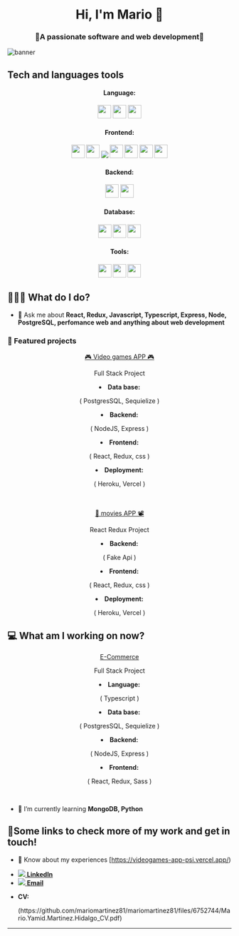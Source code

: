 <h1 align='center'> Hi, I'm Mario 👋 </h1>
<h3 align="center">🚀A passionate software and web development🚀</h3>

![banner](https://user-images.githubusercontent.com/77025067/123890397-c1e11f00-d91c-11eb-9a8a-1a6364079932.gif)

## Tech and languages tools
<h4 align='center'>Language:</h4>
<div align='center'>
<code><a href="https://www.javascript.com/" target="_blank"><img height="30" src="https://img.shields.io/badge/JavaScript-F7DF1E?style=for-the-badge&logo=javascript&logoColor=black"></a></code>
<code><a href="https://www.typescriptlang.org/" target="_blank"><img height="30" src="https://img.shields.io/badge/TypeScript-007ACC?style=for-the-badge&logo=typescript&logoColor=white"></a></code>
<code><a href="https://www.python.org/" target="_blank"><img height="30" src="https://img.shields.io/badge/Python-14354C?style=for-the-badge&logo=python&logoColor=white"></a></code>
</div>

<h4 align='center'>Frontend: <h4/>
<div align='center'>
<code><a href="https://img.shields.io/badge/React-20232A?style=for-the-badge&logo=react&logoColor=61DAFB" target="_blank"><img height="30" src="https://img.shields.io/badge/React-20232A?style=for-the-badge&logo=react&logoColor=61DAFB"></a></code>
<code><a href="https://es.redux.js.org/" target="_blank"><img height="30" src="https://img.shields.io/badge/Redux-593D88?style=for-the-badge&logo=redux&logoColor=white"></a></code>
<code><a href="https://html5.org/" target="_blank"><img  src="https://img.shields.io/badge/HTML5-E34F26?style=for-the-badge&logo=html5&logoColor=white"></a></code>
<code><a href="https:https://tailwindcss.com/" target="_blank"><img height="30" src="https://img.shields.io/badge/CSS3-1572B6?style=for-the-badge&logo=css3&logoColor=white"></a></code>
<code><a href="https://sass-lang.com/" target="_blank"><img height="30" src="https://img.shields.io/badge/Sass-CC6699?style=for-the-badge&logo=sass&logoColor=white"></a></code>
<code><a href="https://getbootstrap.com/docs/5.0/getting-started/introduction/" target="_blank"><img height="30" src="https://img.shields.io/badge/Bootstrap-563D7C?style=for-the-badge&logo=bootstrap&logoColor=white"></a></code>
<code><a href="https://styled-components.com/" target="_blank"><img height="30" src="https://img.shields.io/badge/styled--components-DB7093?style=for-the-badge&logo=styled-components&logoColor=white"></a></code>
</div>


<h4 align='center'>Backend: <h4 />
<div align='center'>
<code><a href="https://nodejs.org/es/" target="_blank"><img height="30" src="https://img.shields.io/badge/Node.js-43853D?style=for-the-badge&logo=node.js&logoColor=white"></a></code>
<code><a href="https://expressjs.com/es/" target="_blank"><img height="30" src="https://img.shields.io/badge/Express.js-404D59?style=for-the-badge"></a></code>
</div>

<h4 align='center'> Database: <h4 />
<div align='center'>
<code><a href="https://www.postgresql.org/" target="_blank"><img height="30" src="https://img.shields.io/badge/PostgreSQL-316192?style=for-the-badge&logo=postgresql&logoColor=white"></a></code>
<code><a href="https://www.mysql.com/" target="_blank"><img height="30" src="https://img.shields.io/badge/MySQL-00000F?style=for-the-badge&logo=mysql&logoColor=white"></a></code>
<code><a href="https://www.mongodb.com/es" target="_blank"><img height="30" src="https://img.shields.io/badge/MongoDB-4EA94B?style=for-the-badge&logo=mongodb&logoColor=white"></a></code>
</div>
  
<h4 align='center'> Tools: <h4 />
<div align='center'>
<code><a href="https://github.com/" target="_blank"><img height="30" src="https://img.shields.io/badge/GitHub-100000?style=for-the-badge&logo=github&logoColor=white"></a></code>
<code><a href="https://www.heroku.com/" target="_blank"><img height="30" src="https://img.shields.io/badge/Heroku-430098?style=for-the-badge&logo=heroku&logoColor=white"></a></code>
<code><a href="https://www.docker.com/" target="_blank"><img height="30" src="https://www.vectorlogo.zone/logos/docker/docker-ar21.svg"></a></code>
</div>


## 👨🏻‍💻 What do I do?
- 💬 Ask me about **React, Redux, Javascript, Typescript, Express, Node, PostgreSQL, perfomance web and anything about web development**



### 🌟 Featured projects


  
  
<div align="center">
  <div>
  <a href="https://github.com/mariomartinez81/PI-Videogames-FT13">🎮 Video games APP 🎮</a>
  <p>Full Stack Project</p>
    <li><b>Data base:</b> <p>( PostgresSQL, Sequielize )</p></li>
    <li><b>Backend:</b> <p>( NodeJS, Express )</p></li>
    <li><b>Frontend:</b> <p>( React, Redux, css )</p></li>
    <li><b>Deployment:</b><p>( Heroku, Vercel )</p></li>
  </div>
  <br />
  <br />
  <div>
  <a href="https://github.com/mariomartinez81/moviesApp">🍿 movies APP 📽</a>
      <p>React Redux Project </p>
    <li><b>Backend:</b> <p>( Fake Api )</p></li>
    <li><b>Frontend:</b> <p>( React, Redux, css )</p></li>
    <li><b>Deployment:</b><p>( Heroku, Vercel )</p></li>
   </div>
</div>

## 💻 What am I working on now?

<div align="center">
    <div>
  <a href="https://github.com/mariomartinez81/APP-TypeScript">E-Commerce</a>
  <p>Full Stack Project</p>
    <li><b>Language:</b> <p>( Typescript )</p></li>  
    <li><b>Data base:</b> <p>( PostgresSQL, Sequielize )</p></li>
    <li><b>Backend:</b> <p>( NodeJS, Express )</p></li>
    <li><b>Frontend:</b> <p>( React, Redux, Sass )</p></li>
  </div>
  <br />
</div>

- 🌱 I’m currently learning **MongoDB, Python**


## 🔗Some links to check more of my work and get in touch!

- 📄 Know about my experiences [https://videogames-app-psi.vercel.app/)

<div>
  <ul>
    <li><a href="https://www.linkedin.com/in/mario-mart%C3%ADnez-671131175/"><img src="https://img.icons8.com/android/24/4a90e2/linkedin.png" /><span> <b>LinkedIn</b></span></a></li>
    <li><a href="mailto:marioaviva@gmail.com"><img src="https://img.icons8.com/material/24/ffffff/mail.png" /><span> <b>Email</b></span></a></li>
    <li><p><b>CV:</b></p> (https://github.com/mariomartinez81/mariomartinez81/files/6752744/Mario.Yamid.Martinez.Hidalgo_CV.pdf) </li>
  </ul>
     
  <hr />
</div>





